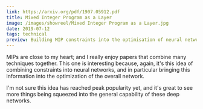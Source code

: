 ```yaml
---
link: https://arxiv.org/pdf/1907.05912.pdf
title: Mixed Integer Program as a Layer
image: /images/showreel/Mixed Integer Program as a Layer.jpg
date: 2019-07-12
tags: technical
preview: Building MIP constraints into the optimisation of neural networks.
---
```


MIPs are close to my heart; and I really enjoy papers that combine many
techniques together. This one is interesting because, again, it's this idea of
combining constraints into neural networks, and in particular bringing this
information into the optimization of the overall network.

I'm not sure this idea has reached peak popularity yet, and it's great to see
more things being squeezed into the general capability of these deep networks.
